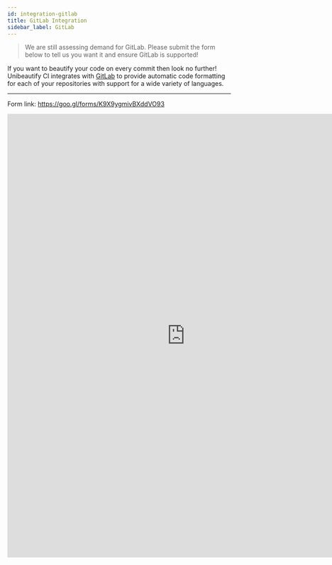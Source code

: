 ```yaml
---
id: integration-gitlab
title: GitLab Integration
sidebar_label: GitLab
---
```


> We are still assessing demand for GitLab. Please submit the form below to tell us you want it and ensure GitLab is supported!

If you want to beautify your code on every commit then look no further!
Unibeautify CI integrates with [GitLab](https://gitlab.com/) to provide automatic code formatting for each of your repositories with support for a wide variety of languages.

---

Form link: https://goo.gl/forms/K9X9ygmivBXddVO93

<iframe src="https://docs.google.com/forms/d/e/1FAIpQLSfCMNzA1ILdKBOB04jTZVvdnZH9V10fG223DIAjRTR_P2Tb9w/viewform?embedded=true" width="800" height="1000" frameborder="0" marginheight="0" marginwidth="0">Loading...</iframe>
